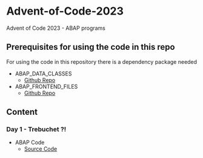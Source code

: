 # Advent-of-Code-2023
Advent of Code 2023 - ABAP programs

## Prerequisites for using the code in this repo
For using the code in this repository there is a dependency package needed
- ABAP_DATA_CLASSES
	- [Github Repo](github.com/MBartsch71/ABAP_DATA_CLASSES)
- ABAP_FRONTEND_FILES
	- [Github Repo](github-com/MBartsch71/abap-frontend-files)

## Content
### Day 1 - Trebuchet ?!
- ABAP Code
	- [Source Code](src/ymbh_aoc_2023_day_1.prog.abap)




